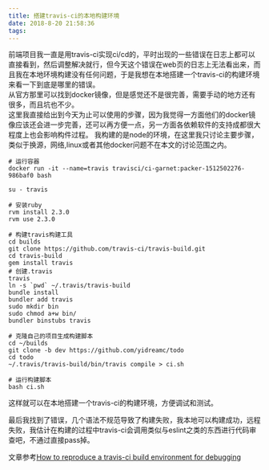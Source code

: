 ```yaml
---
title: 搭建travis-ci的本地构建环境
date: 2018-8-20 21:58:36
tags:
---
```

前端项目我一直是用travis-ci实现ci/cd的，平时出现的一些错误在日志上都可以直接看到，然后调整解决就行，但今天这个错误在web页的日志上无法看出来，而且我在本地环境构建没有任何问题，于是我想在本地搭建一个travis-ci的构建环境来看一下到底是哪里的错误。  
从官方那里可以找到docker镜像，但是感觉还不是很完善，需要手动的地方还有很多，而且坑也不少。  
这里我直接给出到今天为止可以使用的步骤，因为我觉得一方面他们的docker镜像应该还会进一步完善，还可以再方便一点，另一方面各依赖软件的支持成都很大程度上也会影响构件过程。 
我构建的是node的环境，在这里我只讨论主要步骤，类似于换源，网络,linux或者其他docker问题不在本文的讨论范围之内。 
```
# 运行容器
docker run -it --name=travis travisci/ci-garnet:packer-1512502276-986baf0 bash

su - travis

# 安装ruby
rvm install 2.3.0 
rvm use 2.3.0

# 构建travis构建工具
cd builds
git clone https://github.com/travis-ci/travis-build.git
cd travis-build
gem install travis
# 创建.travis
travis
ln -s `pwd` ~/.travis/travis-build
bundle install
bundler add travis       
sudo mkdir bin           
sudo chmod a+w bin/       
bundler binstubs travis  

# 克隆自己的项目生成构建脚本
cd ~/builds
git clone -b dev https://github.com/yidreamc/todo
cd todo
~/.travis/travis-build/bin/travis compile > ci.sh

# 运行构建脚本
bash ci.sh
```
这样就可以在本地搭建一个travis-ci的构建环境，方便调试和测试。

最后我找到了错误，几个语法不规范导致了构建失败，我本地可以构建成功，远程失败，我估计在构建的过程中travis-ci会调用类似与eslint之类的东西进行代码审查吧，不通过直接pass掉。

文章参考[How to reproduce a travis-ci build environment for debugging](https://stackoverflow.com/questions/29753560/how-to-reproduce-a-travis-ci-build-environment-for-debugging)
